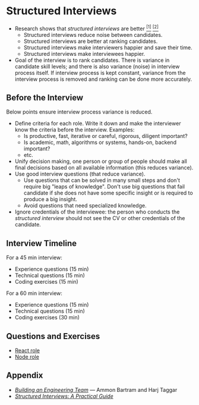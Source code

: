 # Structured Interviews

- Research shows that *structured interviews* are better [<sup>[1]</sup>](https://www.youtube.com/watch?v=AZidfpz9KfY) [<sup>[2]</sup>](https://rework.withgoogle.com/guides/hiring-use-structured-interviewing/steps/read-googles-internal-research/)
  - Structured interviews reduce noise between candidates.
  - Structured interviews are better at ranking candidates.
  - Structured interviews make interviewers happier and save their time.
  - Structured interviews make interviewees happier.
- Goal of the interview is to rank candidates. There is variance in candidate skill levels; and
  there is also variance (noise) in interview process itself. If interview process
  is kept constant, variance from the interview process is removed and ranking can be done
  more accurately.


## Before the Interview

Below points ensure interview process variance is reduced.

- Define criteria for each role. Write it down and make the interviewer know the
  criteria before the interview. Examples:
  - Is productive, fast, iterative or careful, rigorous, diligent important?
  - Is academic, math, algorithms or systems, hands-on, backend important?
  - etc.
- Unify decision making, one person or group of people should make all final
  decisions based on all available information (this reduces variance).
- Use good interview questions (that reduce variance).
  - Use questions that can be solved in many small steps and don't require big
    "leaps of knowledge". Don't use big questions that fail candidate if she does
    not have some specific insight or is required to produce a big insight.
  - Avoid questions that need specialized knowledge.
- Ignore credentials of the interviewee: the person who conducts the *structured
  interview* should not see the CV or other credentials of the candidate.


## Interview Timeline

For a 45 min interview:

- Experience questions (15 min)
- Technical questions (15 min)
- Coding exercises (15 min)

For a 60 min interview:

- Experience questions (15 min)
- Technical questions (15 min)
- Coding exercises (30 min)


## Questions and Exercises

- [React role](./roles/React/README.md)
- [Node role](./roles/Node/README.md)


## Appendix

- [*Building an Engineering Team*](https://www.youtube.com/watch?v=AZidfpz9KfY) &mdash; Ammon Bartram and Harj Taggar
- [*Structured Interviews: A Practical Guide*](https://apps.opm.gov/ADT/ContentFiles/SIGuide09.08.08.pdf)

